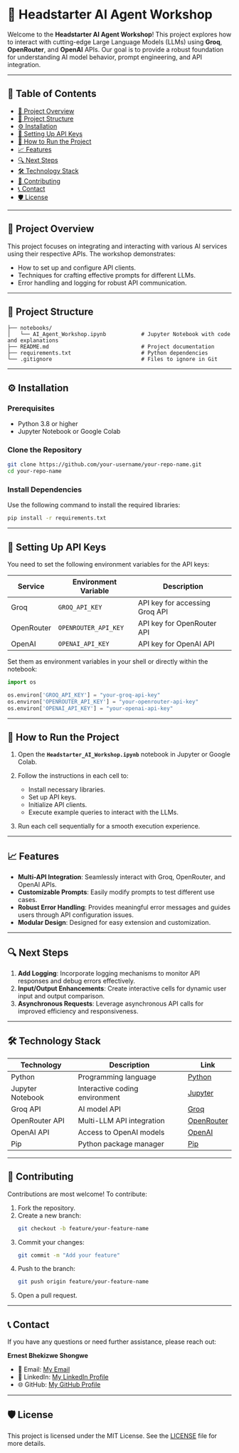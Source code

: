 # 🧠 Headstarter AI Agent Workshop

Welcome to the **Headstarter AI Agent Workshop**! This project explores how to interact with cutting-edge Large Language Models (LLMs) using **Groq**, **OpenRouter**, and **OpenAI** APIs. Our goal is to provide a robust foundation for understanding AI model behavior, prompt engineering, and API integration.

---

## 📌 Table of Contents

- [🚀 Project Overview](#-project-overview)  
- [📂 Project Structure](#-project-structure)  
- [⚙️ Installation](#%EF%B8%8F-installation)  
- [🔐 Setting Up API Keys](#-setting-up-api-keys)  
- [🧪 How to Run the Project](#-how-to-run-the-project)  
- [📈 Features](#-features)  
- [🔍 Next Steps](#-next-steps)  
- [🛠️ Technology Stack](#️-technology-stack)  
- [🤝 Contributing](#-contributing)  
- [📞 Contact](#-contact)  
- [🛡️ License](#%EF%B8%8F-license)

---

## 🚀 Project Overview

This project focuses on integrating and interacting with various AI services using their respective APIs. The workshop demonstrates:

- How to set up and configure API clients.
- Techniques for crafting effective prompts for different LLMs.
- Error handling and logging for robust API communication.

---

## 📂 Project Structure

```plaintext
├── notebooks/
│   └── AI_Agent_Workshop.ipynb           # Jupyter Notebook with code and explanations
├── README.md                             # Project documentation
├── requirements.txt                      # Python dependencies
└── .gitignore                            # Files to ignore in Git
```

---

## ⚙️ Installation

### Prerequisites

- Python 3.8 or higher
- Jupyter Notebook or Google Colab

### Clone the Repository

```bash
git clone https://github.com/your-username/your-repo-name.git
cd your-repo-name
```

### Install Dependencies

Use the following command to install the required libraries:

```bash
pip install -r requirements.txt
```

---

## 🔐 Setting Up API Keys

You need to set the following environment variables for the API keys:

| **Service** | **Environment Variable**    | **Description**                 |
|-------------|-----------------------------|---------------------------------|
| Groq        | `GROQ_API_KEY`               | API key for accessing Groq API  |
| OpenRouter  | `OPENROUTER_API_KEY`         | API key for OpenRouter API      |
| OpenAI      | `OPENAI_API_KEY`             | API key for OpenAI API          |

Set them as environment variables in your shell or directly within the notebook:

```python
import os

os.environ['GROQ_API_KEY'] = "your-groq-api-key"
os.environ['OPENROUTER_API_KEY'] = "your-openrouter-api-key"
os.environ['OPENAI_API_KEY'] = "your-openai-api-key"
```

---

## 🧪 How to Run the Project

1. Open the **`Headstarter_AI_Workshop.ipynb`** notebook in Jupyter or Google Colab.
2. Follow the instructions in each cell to:
   - Install necessary libraries.
   - Set up API keys.
   - Initialize API clients.
   - Execute example queries to interact with the LLMs.

3. Run each cell sequentially for a smooth execution experience.

---

## 📈 Features

- **Multi-API Integration**: Seamlessly interact with Groq, OpenRouter, and OpenAI APIs.
- **Customizable Prompts**: Easily modify prompts to test different use cases.
- **Robust Error Handling**: Provides meaningful error messages and guides users through API configuration issues.
- **Modular Design**: Designed for easy extension and customization.

---

## 🔍 Next Steps

1. **Add Logging**: Incorporate logging mechanisms to monitor API responses and debug errors effectively.
2. **Input/Output Enhancements**: Create interactive cells for dynamic user input and output comparison.
3. **Asynchronous Requests**: Leverage asynchronous API calls for improved efficiency and responsiveness.

---

## 🛠️ Technology Stack

| **Technology** | **Description**                     | **Link**                              |
|----------------|-------------------------------------|---------------------------------------|
| Python         | Programming language                | [Python](https://www.python.org)      |
| Jupyter Notebook | Interactive coding environment   | [Jupyter](https://jupyter.org)        |
| Groq API       | AI model API                        | [Groq](https://www.groq.com)          |
| OpenRouter API | Multi-LLM API integration           | [OpenRouter](https://openrouter.ai)   |
| OpenAI API     | Access to OpenAI models             | [OpenAI](https://openai.com)          |
| Pip            | Python package manager              | [Pip](https://pip.pypa.io/en/stable/) |

---

## 🤝 Contributing

Contributions are most welcome! To contribute:

1. Fork the repository.
2. Create a new branch:  
   ```bash
   git checkout -b feature/your-feature-name
   ```
3. Commit your changes:  
   ```bash
   git commit -m "Add your feature"
   ```
4. Push to the branch:  
   ```bash
   git push origin feature/your-feature-name
   ```
5. Open a pull request.

---

## 📞 Contact

If you have any questions or need further assistance, please reach out:

**Ernest Bhekizwe Shongwe**  
- 📧 Email: [My Email](mailto:shongwe.bhekizwe@yahoo.com)  
- 💼 LinkedIn: [My LinkedIn Profile](https://linkedin.com/in/ernest-shongwe)  
- 🌐 GitHub: [My GitHub Profile](https://github.com/bshongwe)

---

## 🛡️ License

This project is licensed under the MIT License. See the [LICENSE](LICENSE) file for more details.
